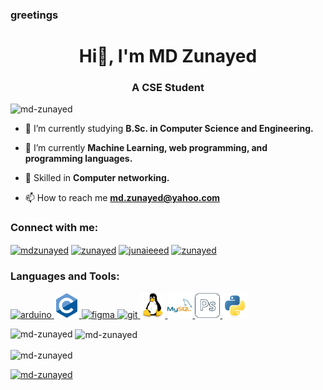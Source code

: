 ### greetings

<!--
**MD-Zunayed/MD-Zunayed** is a ✨ _special_ ✨ repository because its `README.md` (this file) appears on your GitHub profile.

Here are some ideas to get you started:

- 🔭 I’m currently studying B.Sc. in Computer Science and Engineering.
- 🌱 I’m currently Machine Learning, web programming, and programming languages.
- 💼 Skilled in computer networking.
- 👯 I’m looking to collaborate on ...
- 🤔 I’m looking for help with ...
- 💬 Ask me about ...
- 📫 You can reach me at md.zunayed@yahoo.com
- 😄 Pronouns: ...
- ⚡ Fun fact: ...
-->

<h1 align="center">Hi👋, I'm MD Zunayed</h1>
<h3 align="center">A CSE Student</h3>

<p align="left"> <img src="https://komarev.com/ghpvc/?username=md-zunayed&label=Profile%20views&color=0e75b6&style=flat" alt="md-zunayed" /> </p>



- 🔭 I’m currently studying **B.Sc. in Computer Science and Engineering.**
- 🌱 I’m currently **Machine Learning, web programming, and programming languages.**

- 💼 Skilled in **Computer networking.**

- 📫 How to reach me **md.zunayed@yahoo.com**


<h3 align="left">Connect with me:</h3>
<p align="left">
<a href="https://linkedin.com/in/mdzunayed" target="blank"><img align="center" src="https://raw.githubusercontent.com/rahuldkjain/github-profile-readme-generator/master/src/images/icons/Social/linked-in-alt.svg" alt="mdzunayed" height="30" width="40" /></a>
<a href="https://kaggle.com/zunayed" target="blank"><img align="center" src="https://raw.githubusercontent.com/rahuldkjain/github-profile-readme-generator/master/src/images/icons/Social/kaggle.svg" alt="zunayed" height="30" width="40" /></a>
<a href="https://facebook.com/junaieeed" target="blank"><img align="center" src="https://raw.githubusercontent.com/rahuldkjain/github-profile-readme-generator/master/src/images/icons/Social/facebook.svg" alt="junaieeed" height="30" width="40" /></a>
<a href="https://discord.com/users/676063545879953418" target="blank"><img align="center" src="https://raw.githubusercontent.com/rahuldkjain/github-profile-readme-generator/master/src/images/icons/Social/discord.svg" alt="zunayed" height="30" width="40" /></a>
</p>

<h3 align="left">Languages and Tools:</h3>
<p align="left"> <a href="https://www.arduino.cc/" target="_blank" rel="noreferrer"> <img src="https://cdn.worldvectorlogo.com/logos/arduino-1.svg" alt="arduino" width="40" height="40"/> </a> <a href="https://www.cprogramming.com/" target="_blank" rel="noreferrer"> <img src="https://raw.githubusercontent.com/devicons/devicon/master/icons/c/c-original.svg" alt="c" width="40" height="40"/> </a> <a href="https://www.figma.com/" target="_blank" rel="noreferrer"> <img src="https://www.vectorlogo.zone/logos/figma/figma-icon.svg" alt="figma" width="40" height="40"/> </a> <a href="https://git-scm.com/" target="_blank" rel="noreferrer"> <img src="https://www.vectorlogo.zone/logos/git-scm/git-scm-icon.svg" alt="git" width="40" height="40"/> </a> <a href="https://www.linux.org/" target="_blank" rel="noreferrer"> <img src="https://raw.githubusercontent.com/devicons/devicon/master/icons/linux/linux-original.svg" alt="linux" width="40" height="40"/> </a> <a href="https://www.mysql.com/" target="_blank" rel="noreferrer"> <img src="https://raw.githubusercontent.com/devicons/devicon/master/icons/mysql/mysql-original-wordmark.svg" alt="mysql" width="40" height="40"/> </a> <a href="https://www.photoshop.com/en" target="_blank" rel="noreferrer"> <img src="https://raw.githubusercontent.com/devicons/devicon/master/icons/photoshop/photoshop-line.svg" alt="photoshop" width="40" height="40"/> </a> <a href="https://www.python.org" target="_blank" rel="noreferrer"> <img src="https://raw.githubusercontent.com/devicons/devicon/master/icons/python/python-original.svg" alt="python" width="40" height="40"/> </a> </p>

<p><img align="left" src="https://github-readme-stats.vercel.app/api/top-langs?username=md-zunayed&show_icons=true&locale=en&layout=compact" alt="md-zunayed" /></p>

<p>&nbsp;<img align="center" src="https://github-readme-stats.vercel.app/api?username=md-zunayed&show_icons=true&locale=en" alt="md-zunayed" /></p>

<p><img align="center" src="https://github-readme-streak-stats.herokuapp.com/?user=md-zunayed&" alt="md-zunayed" /></p>

<p align="left"> <a href="https://github.com/ryo-ma/github-profile-trophy"><img src="https://github-profile-trophy.vercel.app/?username=md-zunayed" alt="md-zunayed" /></a> </p>

